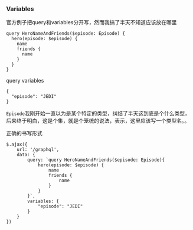 ### Variables
官方例子把query和variables分开写，然而我搞了半天不知道应该放在哪里
```
query HeroNameAndFriends($episode: Episode) {
  hero(episode: $episode) {
    name
    friends {
      name
    }
  }
}
```
query variables
```
{
  "episode": "JEDI"
}
```

`Episode`我刚开始一直以为是某个特定的类型，纠结了半天这到底是个什么类型，后来终于明白，这是个集，就是个笼统的说法，表示，这里应该写一个类型名。。

正确的书写形式
```
$.ajax({
    url: '/graphql',
    data: {
        query: `query HeroNameAndFriends($episode: Episode){    
            hero(episode: $episode) {
                name
                friends {
                    name
                }
            }
        }`,
        variables: {
            "episode": "JEDI"
        }
    }
})
```